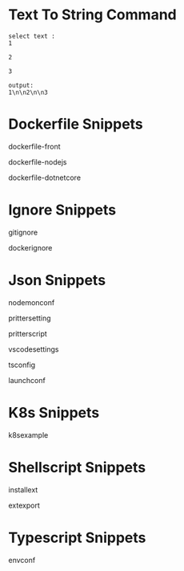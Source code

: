 # Text To String Command

```
select text :
1

2

3

output:
1\n\n2\n\n3
```

# Dockerfile Snippets

dockerfile-front

dockerfile-nodejs

dockerfile-dotnetcore

# Ignore Snippets

gitignore

dockerignore

# Json Snippets

nodemonconf

prittersetting

pritterscript

vscodesettings

tsconfig

launchconf

# K8s Snippets

k8sexample

# Shellscript Snippets

installext

extexport

# Typescript Snippets

envconf
